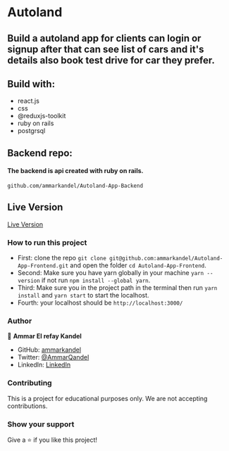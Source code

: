 # Autoland

## Build a autoland app for clients can login or signup after that can see list of cars and it's details also book test drive for car they prefer.

## Build with:

- react.js
- css
- @reduxjs-toolkit
- ruby on rails
- postgrsql

## Backend repo:

#### The backend is api created with ruby on rails.

`github.com/ammarkandel/Autoland-App-Backend`

## Live Version

[Live Version](https://autoland-app.vercel.app/)

### How to run this project

- First: clone the repo `git clone git@github.com:ammarkandel/Autoland-App-Frontend.git` and open the folder `cd Autoland-App-Frontend`.
- Second: Make sure you have yarn globally in your machine `yarn --version` if not run `npm install --global yarn`.
- Third: Make sure you in the project path in the terminal then run `yarn install` and `yarn start` to start the localhost.
- Fourth: your localhost should be `http://localhost:3000/`

### Author

👤 **Ammar El refay Kandel**

- GitHub: [ammarkandel](https://github.com/ammarkandel)
- Twitter: [@AmmarQandel](https://twitter.com/AmmarQandel)
- LinkedIn: [LinkedIn](https://www.linkedin.com/in/ammar-kandel-7b4100193/)

### Contributing

This is a project for educational purposes only. We are not accepting contributions.

### Show your support

Give a ⭐️ if you like this project!
